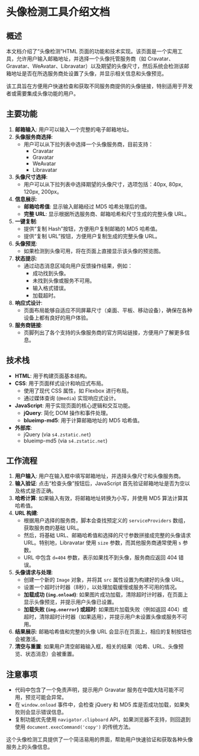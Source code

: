 # 头像检测工具介绍文档

## 概述

本文档介绍了“头像检测”HTML 页面的功能和技术实现。该页面是一个实用工具，允许用户输入邮箱地址，并选择一个头像托管服务商（如 Cravatar、Gravatar、WeAvatar、Libravatar）以及期望的头像尺寸，然后系统会检测该邮箱地址是否在所选服务商处设置了头像，并显示相关信息和头像预览。

该工具旨在方便用户快速检查和获取不同服务商提供的头像链接，特别适用于开发者或需要集成头像功能的用户。

## 主要功能

1.  **邮箱输入**: 用户可以输入一个完整的电子邮箱地址。
2.  **头像服务商选择**:
    * 用户可以从下拉列表中选择一个头像服务商，目前支持：
        * Cravatar
        * Gravatar
        * WeAvatar
        * Libravatar
3.  **头像尺寸选择**:
    * 用户可以从下拉列表中选择期望的头像尺寸，选项包括：40px, 80px, 120px, 200px。
4.  **信息展示**:
    * **邮箱哈希值**: 显示输入邮箱经过 MD5 哈希处理后的值。
    * **完整 URL**: 显示根据所选服务商、邮箱哈希和尺寸生成的完整头像 URL。
5.  **一键复制**:
    * 提供“复制 Hash”按钮，方便用户复制邮箱的 MD5 哈希值。
    * 提供“复制 URL”按钮，方便用户复制生成的完整头像 URL。
6.  **头像预览**:
    * 如果检测到头像可用，将在页面上直接显示该头像的预览图。
7.  **状态提示**:
    * 通过动态消息区域向用户反馈操作结果，例如：
        * 成功找到头像。
        * 未找到头像或服务不可用。
        * 输入格式错误。
        * 加载超时。
8.  **响应式设计**:
    * 页面布局能够自适应不同屏幕尺寸（桌面、平板、移动设备），确保在各种设备上都有良好的用户体验。
9.  **服务商链接**:
    * 页脚列出了各个支持的头像服务商的官方网站链接，方便用户了解更多信息。

## 技术栈

* **HTML**: 用于构建页面基本结构。
* **CSS**: 用于页面样式设计和响应式布局。
    * 使用了现代 CSS 属性，如 Flexbox 进行布局。
    * 通过媒体查询 (`@media`) 实现响应式设计。
* **JavaScript**: 用于实现页面的核心逻辑和交互功能。
    * **jQuery**: 简化 DOM 操作和事件处理。
    * **blueimp-md5**: 用于计算邮箱地址的 MD5 哈希值。
* **外部库**:
    * jQuery (via `s4.zstatic.net`)
    * blueimp-md5 (via `s4.zstatic.net`)

## 工作流程

1.  **用户输入**: 用户在输入框中填写邮箱地址，并选择头像尺寸和头像服务商。
2.  **输入验证**: 点击“检查头像”按钮后，JavaScript 首先验证邮箱地址是否为空以及格式是否正确。
3.  **哈希计算**: 如果输入有效，将邮箱地址转换为小写，并使用 MD5 算法计算其哈希值。
4.  **URL 构建**:
    * 根据用户选择的服务商，脚本会查找预定义的 `serviceProviders` 数组，获取服务商的基础 URL。
    * 然后，将基础 URL、邮箱哈希值和选择的尺寸参数拼接成完整的头像请求 URL。特别地，Libravatar 使用 `size` 参数，而其他服务商通常使用 `s` 参数。
    * URL 中包含 `d=404` 参数，表示如果找不到头像，服务商应返回 404 错误。
5.  **头像请求与处理**:
    * 创建一个新的 `Image` 对象，并将其 `src` 属性设置为构建好的头像 URL。
    * 设置一个超时计时器（8秒），以处理加载缓慢或服务不可用的情况。
    * **加载成功 (`img.onload`)**: 如果图片成功加载，清除超时计时器，在页面上显示头像预览，并提示用户头像已设置。
    * **加载失败 (`img.onerror`) 或超时**: 如果图片加载失败（例如返回 404）或超时，清除超时计时器（如果适用），并提示用户未设置头像或服务不可用。
6.  **结果展示**: 邮箱哈希值和完整的头像 URL 会显示在页面上，相应的复制按钮也会被激活。
7.  **清空与重置**: 如果用户清空邮箱输入框，相关的结果（哈希、URL、头像预览、状态消息）会被重置。

## 注意事项

* 代码中包含了一个免责声明，提示用户 Gravatar 服务在中国大陆可能不可用，预览可能会异常。
* 在 `window.onload` 事件中，会检查 jQuery 和 MD5 库是否成功加载，如果失败则会显示错误信息。
* 复制功能优先使用 `navigator.clipboard` API，如果浏览器不支持，则回退到使用 `document.execCommand('copy')` 的传统方法。

这个头像检测工具提供了一个简洁易用的界面，帮助用户快速验证和获取各种头像服务上的头像信息。
